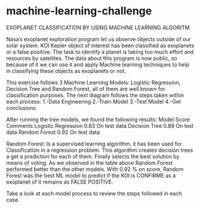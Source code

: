 # machine-learning-challenge
EXOPLANET CLASSIFICATION BY USING MACHINE LEARNING ALGORITM

Nasa’s exoplanet exploration program let us observe objects outside of our solar system.  KOI Kepler object of interest has been classified as exoplanets or a false positive. The task to identify a planet is taking too much effort and resources by satellites. The data about this program is now public, so because of it we can use it and apply Machine learning techniques to help in classifying these objects as exoplanets or not.

This exercise follows 3 Machine Learning Models: Logistic Regression, Decision Tree and Random Forest, all of them are well known for classification purposes.
The next diagram follows the steps taken within each process:
1.-Data Engineering
2.-Train Model 
3.-Test Model 
4.-Get conclusions.

After running the tree models, we found the following results:
Model	Score	Comments
Logistic Regression	0.83	On test data
Decision Tree	0.89	On test data
Random Forest	0.92	On test data

Random Forest:
Is a supervised learning algorithm, it has been used for Classification in a regression problem. This algorithm creates decision trees a get a prediction for each of them. Finally selects the best solution by means of voting. As we observed in the table above Random Forest performed better than the other models. With 0.92 %  on score, Random Forest was the best ML model to predict if the KOI is CONFIRME as a exoplanet of it remains as FALSE POSITIVE.

Take a look at each model process to review the steps followed in each case.
